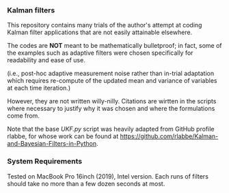 ### Kalman filters

This repository contains many trials of the author's attempt at coding Kalman filter applications that are not easily attainable elsewhere.

The codes are **NOT** meant to be mathematically bulletproof; in fact, some of the examples such as adaptive filters were chosen specifically for readability and ease of use.

(i.e., post-hoc adaptive measurement noise rather than in-trial adaptation which requires re-compute of the updated mean and variance of variables at each time iteration.)

However, they are not written willy-nilly. Citations are wirtten in the scripts where necessary to justify why it was chosen and where the formulations come from.

Note that the base *UKF.py* script was heavily adapted from GitHub profile rlabbe, for whose work can be found at https://github.com/rlabbe/Kalman-and-Bayesian-Filters-in-Python.

### System Requirements

Tested on MacBook Pro 16inch (2019), Intel version. Each runs of filters should take no more than a few dozen seconds at most.


